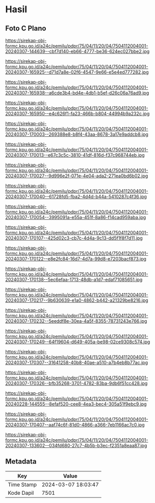 # Hasil

## Foto C Plano

https://sirekap-obj-formc.kpu.go.id/a24c/pemilu/pdpr/75/04/11/20/04/7504112004001-20240307-144639--cbf7d140-eb66-4777-be36-624ec027bbe2.jpg

https://sirekap-obj-formc.kpu.go.id/a24c/pemilu/pdpr/75/04/11/20/04/7504112004001-20240307-165925--d71d7a8e-02f6-4547-9e66-e5e4ed777282.jpg

https://sirekap-obj-formc.kpu.go.id/a24c/pemilu/pdpr/75/04/11/20/04/7504112004001-20240307-165938--a6cde3b4-bd4e-4db1-b5ef-d26c06a76ad9.jpg

https://sirekap-obj-formc.kpu.go.id/a24c/pemilu/pdpr/75/04/11/20/04/7504112004001-20240307-165950--e4c626f1-fa23-466b-b804-44994b9a232c.jpg

https://sirekap-obj-formc.kpu.go.id/a24c/pemilu/pdpr/75/04/11/20/04/7504112004001-20240307-170003--269388e8-b8f4-43aa-8678-3a17e9addcb8.jpg

https://sirekap-obj-formc.kpu.go.id/a24c/pemilu/pdpr/75/04/11/20/04/7504112004001-20240307-170013--e67c3c5c-3810-41df-816d-f37c968744eb.jpg

https://sirekap-obj-formc.kpu.go.id/a24c/pemilu/pdpr/75/04/11/20/04/7504112004001-20240307-170027--9d996e2f-071e-4e04-ada2-271ea0bd6b02.jpg

https://sirekap-obj-formc.kpu.go.id/a24c/pemilu/pdpr/75/04/11/20/04/7504112004001-20240307-170040--61728fd5-fba2-4d4d-b44a-5410287c4f36.jpg

https://sirekap-obj-formc.kpu.go.id/a24c/pemilu/pdpr/75/04/11/20/04/7504112004001-20240307-170054--3995091a-e55a-451f-8a86-f14cad959aba.jpg

https://sirekap-obj-formc.kpu.go.id/a24c/pemilu/pdpr/75/04/11/20/04/7504112004001-20240307-170107--425d02c3-cb7c-4d4a-9c13-dd5f1f8f7d11.jpg

https://sirekap-obj-formc.kpu.go.id/a24c/pemilu/pdpr/75/04/11/20/04/7504112004001-20240307-170122--e8e2fc84-16d7-4d7a-99d8-e7203bacf873.jpg

https://sirekap-obj-formc.kpu.go.id/a24c/pemilu/pdpr/75/04/11/20/04/7504112004001-20240307-170138--5ec6efaa-1713-48db-a1d7-edaf71085651.jpg

https://sirekap-obj-formc.kpu.go.id/a24c/pemilu/pdpr/75/04/11/20/04/7504112004001-20240307-170217--9b630639-e1a0-4862-b442-a21329be8216.jpg

https://sirekap-obj-formc.kpu.go.id/a24c/pemilu/pdpr/75/04/11/20/04/7504112004001-20240307-170232--5eeddf8e-30ea-4a5f-8355-78731243e766.jpg

https://sirekap-obj-formc.kpu.go.id/a24c/pemilu/pdpr/75/04/11/20/04/7504112004001-20240307-170249--64f19604-d649-405a-be98-02ce9308c574.jpg

https://sirekap-obj-formc.kpu.go.id/a24c/pemilu/pdpr/75/04/11/20/04/7504112004001-20240307-170307--31641258-40b8-40ae-a510-a7b4eb8b77ac.jpg

https://sirekap-obj-formc.kpu.go.id/a24c/pemilu/pdpr/75/04/11/20/04/7504112004001-20240307-170326--bfb35268-3701-4782-83ba-9db6f51cc428.jpg

https://sirekap-obj-formc.kpu.go.id/a24c/pemilu/pdpr/75/04/11/20/04/7504112004001-20240228-144555--8efaf520-cee8-4ea3-bec4-305a51f9ebc9.jpg

https://sirekap-obj-formc.kpu.go.id/a24c/pemilu/pdpr/75/04/11/20/04/7504112004001-20240307-170407--aaf74c6f-81d0-4866-a366-7eb1166ac7c0.jpg

https://sirekap-obj-formc.kpu.go.id/a24c/pemilu/pdpr/75/04/11/20/04/7504112004001-20240307-133602--034fd680-27c7-4b5b-b3ec-f2351a8eaa87.jpg


## Metadata

| Key        | Value               |
| ---------- | ------------------- |
| Time Stamp | 2024-03-07 18:03:47 |
| Kode Dapil | 7501                |



